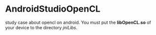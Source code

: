 # AndroidStudioOpenCL
study case about opencl on android.
You must put the **libOpenCL.so** of your device to the directory *jniLibs*.
